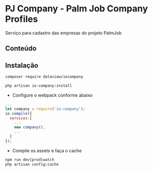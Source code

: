 
# PJ Company - Palm Job Company Profiles
Serviço para cadastro das empresas do projeto PalmJob
## Conteúdo
 
## Instalação

```sh
composer require dataview/iocompany
```
```sh
php artisan io-company:install
```

- Configure o webpack conforme abaixo 
```js
...
let company = require('io-company');
io.compile({
  services:[
    ...
    new company(),
    ...
  ]
});

```
- Compile os assets e faça o cache
```sh
npm run dev|prod|watch
php artisan config:cache
```
